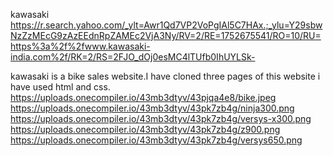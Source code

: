 kawasaki https://r.search.yahoo.com/_ylt=Awr1Qd7VP2VoPgIAl5C7HAx.;_ylu=Y29sbwNzZzMEcG9zAzEEdnRpZAMEc2VjA3Ny/RV=2/RE=1752675541/RO=10/RU=https%3a%2f%2fwww.kawasaki-india.com%2f/RK=2/RS=2FJO_dOj0esMC4lTUfb0IhUYLSk-



kawasaki is a bike sales website.I have cloned three pages of this website i have used html and css. 
https://uploads.onecompiler.io/43mb3dtyv/43pjqa4e8/bike.jpeg
https://uploads.onecompiler.io/43mb3dtyv/43pk7zb4g/ninja300.png
https://uploads.onecompiler.io/43mb3dtyv/43pk7zb4g/versys-x300.png
https://uploads.onecompiler.io/43mb3dtyv/43pk7zb4g/z900.png
https://uploads.onecompiler.io/43mb3dtyv/43pk7zb4g/versys650.png
